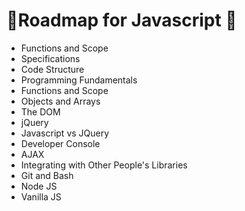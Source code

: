 # 📕Roadmap for Javascript 📕 

- Functions and Scope
- Specifications
- Code Structure
- Programming Fundamentals
- Functions and Scope
- Objects and Arrays
- The DOM
- jQuery
- Javascript vs JQuery
- Developer Console
- AJAX
- Integrating with Other People's Libraries
- Git and Bash
- Node JS
- Vanilla JS
